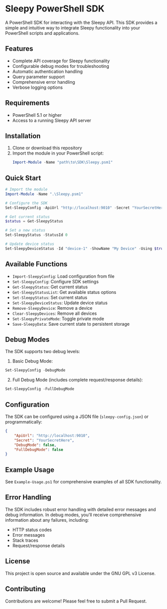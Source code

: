 # Sleepy PowerShell SDK

A PowerShell SDK for interacting with the Sleepy API. This SDK provides a simple and intuitive way to integrate Sleepy functionality into your PowerShell scripts and applications.

## Features

- Complete API coverage for Sleepy functionality
- Configurable debug modes for troubleshooting
- Automatic authentication handling
- Query parameter support
- Comprehensive error handling
- Verbose logging options

## Requirements

- PowerShell 5.1 or higher
- Access to a running Sleepy API server

## Installation

1. Clone or download this repository
2. Import the module in your PowerShell script:
   ```powershell
   Import-Module -Name "path\to\SDK\Sleepy.psm1"
   ```

## Quick Start

```powershell
# Import the module
Import-Module -Name ".\Sleepy.psm1"

# Configure the SDK
Set-SleepyConfig -ApiUrl "http://localhost:9010" -Secret "YourSecretHere"

# Get current status
$status = Get-SleepyStatus

# Set a new status
Set-SleepyStatus -StatusId 0

# Update device status
Set-SleepyDeviceStatus -Id "device-1" -ShowName "My Device" -Using $true -AppName "PowerShell"
```

## Available Functions

- `Import-SleepyConfig`: Load configuration from file
- `Set-SleepyConfig`: Configure SDK settings
- `Get-SleepyStatus`: Get current status
- `Get-SleepyStatusList`: Get available status options
- `Set-SleepyStatus`: Set current status
- `Set-SleepyDeviceStatus`: Update device status
- `Remove-SleepyDevice`: Remove a device
- `Clear-SleepyDevices`: Remove all devices
- `Set-SleepyPrivateMode`: Toggle private mode
- `Save-SleepyData`: Save current state to persistent storage

## Debug Modes

The SDK supports two debug levels:

1. Basic Debug Mode:
```powershell
Set-SleepyConfig -DebugMode
```

2. Full Debug Mode (includes complete request/response details):
```powershell
Set-SleepyConfig -FullDebugMode
```

## Configuration

The SDK can be configured using a JSON file (`sleepy-config.json`) or programmatically:

```json
{
    "ApiUrl": "http://localhost:9010",
    "Secret": "YourSecretHere",
    "DebugMode": false,
    "FullDebugMode": false
}
```

## Example Usage

See `Example-Usage.ps1` for comprehensive examples of all SDK functionality.

## Error Handling

The SDK includes robust error handling with detailed error messages and debug information. In debug modes, you'll receive comprehensive information about any failures, including:

- HTTP status codes
- Error messages
- Stack traces
- Request/response details

## License

This project is open source and available under the GNU GPL v3 License.

## Contributing

Contributions are welcome! Please feel free to submit a Pull Request.